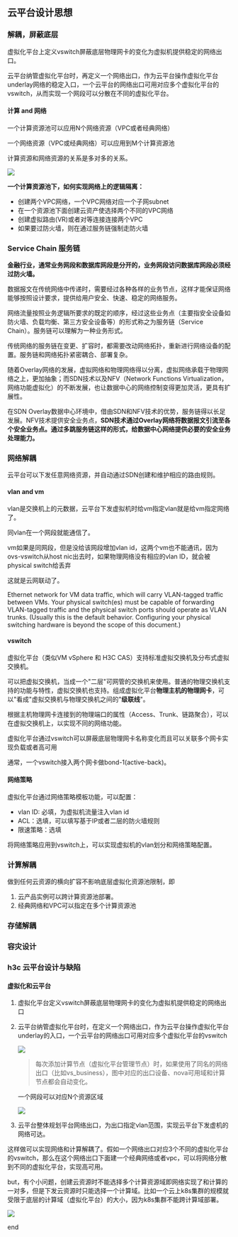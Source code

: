 ## 云平台设计思想

### 解耦，屏蔽底层

虚拟化平台上定义vswitch屏蔽底层物理网卡的变化为虚拟机提供稳定的网络出口。

云平台纳管虚拟化平台时，再定义一个网络出口，作为云平台操作虚拟化平台underlay网络的稳定入口，一个云平台的网络出口可用对应多个虚拟化平台的vswitch，从而实现一个网段可以分散在不同的虚拟化平台。

#### 计算 and 网络

一个计算资源池可以应用N个网络资源（VPC或者经典网络）

一个网络资源（VPC或经典网络）可以应用到M个计算资源池

计算资源和网络资源的关系是多对多的关系。

![](https://image-1300760561.cos.ap-beijing.myqcloud.com/bgyq-blog/net-and-compute.jpg)

**一个计算资源池下，如何实现网络上的逻辑隔离：**

* 创建两个VPC网络，一个VPC网络对应一个子网subnet
* 在一个资源池下面创建云资产使选择两个不同的VPC网络
* 创建虚拟路由(VR)或者对等连接连接两个VPC
* 如果要过防火墙，则在通过服务链强制走防火墙

### Service Chain 服务链

**金融行业，通常业务网段和数据库网段是分开的，业务网段访问数据库网段必须经过防火墙。**

数据报文在传统网络中传递时，需要经过各种各样的业务节点，这样才能保证网络能够按照设计要求，提供给用户安全、快速、稳定的网络服务。

网络流量按照业务逻辑所要求的既定的顺序，经过这些业务点（主要指安全设备如防火墙、负载均衡、第三方安全设备等）的形式称之为服务链（Service Chain）。服务链可以理解为一种业务形式。

传统网络的服务链在变更、扩容时，都需要改动网络拓扑，重新进行网络设备的配置。服务链和网络拓扑紧密耦合、部署复杂。

随着Overlay网络的发展，虚拟网络和物理网络得以分离，虚拟网络承载于物理网络之上，更加抽象；而SDN技术以及NFV（Network Functions Virtualization，网络功能虚拟化）的不断发展，也让数据中心的网络控制变得更加灵活，更具有扩展性。

在SDN Overlay数据中心环境中，借由SDN和NFV技术的优势，服务链得以长足发展。NFV技术提供安全业务点，**SDN技术通过Overlay网络将数据报文引流至各个安全业务点。通过多跳服务链这样的形式，给数据中心网络提供必要的安全业务处理能力。**





### 网络解耦

云平台可以下发任意网络资源，并自动通过SDN创建和维护相应的路由规则。

#### vlan and vm

vlan是交换机上的元数据，云平台下发虚拟机时给vm指定vlan就是给vm指定网络了。

同vlan在一个网段就能通信了。

 vm如果是同网段，但是没给该网段增加vlan id，这两个vm也不能通讯，因为ovs-vswitch从host nic出去时，如果物理网络没有相应的vlan ID，就会被physical switch给丢弃

这就是云网联动了。

Ethernet network for VM data traffic, which will carry VLAN-tagged traffic between VMs. Your physical switch(es) must be capable of forwarding VLAN-tagged traffic and the physical switch ports should operate as VLAN trunks. (Usually this is the default behavior. Configuring your physical switching hardware is beyond the scope of this document.)



#### vswitch

虚拟化平台（类似VM vSphere 和 H3C CAS）支持标准虚拟交换机及分布式虚拟交换机。

可以把虚拟交换机，当成一个"二层"可网管的交换机来使用。普通的物理交换机支持的功能与特性，虚拟交换机也支持。组成虚拟化平台**物理主机的物理网卡**，可以"看成"虚拟交换机与物理交换机之间的"**级联线**"。

根据主机物理网卡连接到的物理端口的属性（Access、Trunk、链路聚合），可以在虚拟交换机上，以实现不同的网络功能。

虚拟化平台通过vswitch可以屏蔽底层物理网卡名称变化而且可以关联多个网卡实现负载或者高可用

通常，一个vswitch接入两个网卡做bond-1(active-back)。

#### 网络策略

虚拟化平台通过网络策略模板功能，可以配置：

* vlan ID: 必填，为虚拟机流量注入vlan id
* ACL：选填，可以填写基于IP或者二层的防火墙规则
* 限速策略：选填

将网络策略应用到vswitch上，可以实现虚拟机的vlan划分和网络策略配置。

### 计算解耦

做到任何云资源的横向扩容不影响底层虚拟化资源池限制，即

1. 云产品实例可以跨计算资源池部署。
2. 经典网络和VPC可以指定在多个计算资源池

### 存储解耦

### 容灾设计

### h3c 云平台设计与缺陷

#### 虚拟化和云平台

1. 虚拟化平台定义vswitch屏蔽底层物理网卡的变化为虚拟机提供稳定的网络出口

2. 云平台纳管虚拟化平台时，在定义一个网络出口，作为云平台操作虚拟化平台underlay的入口，一个云平台的网络出口可用对应多个虚拟化平台的vswitch

   ![](https://image-1300760561.cos.ap-beijing.myqcloud.com/bgyq-blog/cloudos-网络出口-vswitch.png)

   > 每次添加计算节点（虚拟化平台管理节点）时，如果使用了同名的网络出口（比如vs_business），图中对应的出口设备、nova可用域和计算节点都会自动变化。

   一个网段可以对应N个资源区域

   ![](https://image-1300760561.cos.ap-beijing.myqcloud.com/bgyq-blog/cloud-compute-and-net.png)

3. 云平台整体规划平台网络出口，为出口指定vlan范围，实现云平台下发虚机的网络可达。

这样做可以实现网络和计算解耦了。假如一个网络出口对应3个不同的虚拟化平台的vswitch，那么在这个网络出口下面建一个经典网络或者vpc，可以将网络分散到不同的虚拟化平台，实现高可用。

but，有个小问题，创建云资源时不能选择多个计算资源域即网络实现了和计算的一对多，但是下发云资源时只能选择一个计算域。比如一个云上k8s集群的规模就受限于底层的计算域（虚拟化平台）的大小，因为k8s集群不能跨计算域部署。

![](https://image-1300760561.cos.ap-beijing.myqcloud.com/bgyq-blog/cloudos设计有问题耶.jpg)

end